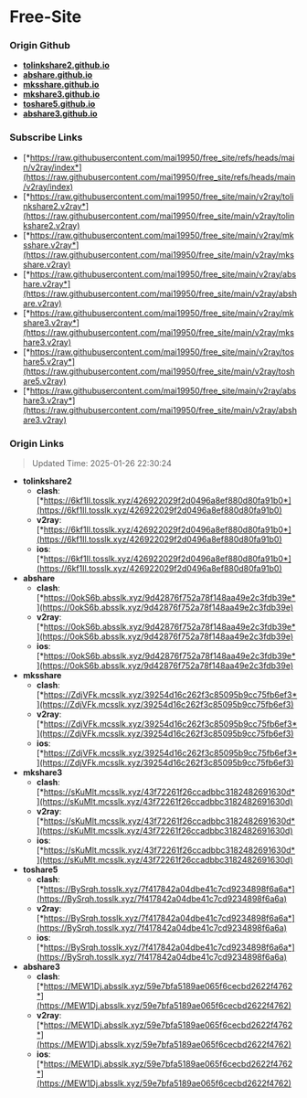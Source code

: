 # Free-Site

### Origin Github

- [**tolinkshare2.github.io**](https://github.com/tolinkshare2/tolinkshare2.github.io)
- [**abshare.github.io**](https://github.com/abshare/abshare.github.io)
- [**mksshare.github.io**](https://github.com/mksshare/mksshare.github.io)
- [**mkshare3.github.io**](https://github.com/mkshare3/mkshare3.github.io)
- [**toshare5.github.io**](https://github.com/toshare5/toshare5.github.io)
- [**abshare3.github.io**](https://github.com/abshare3/abshare3.github.io)

### Subscribe Links

- [*https://raw.githubusercontent.com/mai19950/free_site/refs/heads/main/v2ray/index*](https://raw.githubusercontent.com/mai19950/free_site/refs/heads/main/v2ray/index)
- [*https://raw.githubusercontent.com/mai19950/free_site/main/v2ray/tolinkshare2.v2ray*](https://raw.githubusercontent.com/mai19950/free_site/main/v2ray/tolinkshare2.v2ray)
- [*https://raw.githubusercontent.com/mai19950/free_site/main/v2ray/mksshare.v2ray*](https://raw.githubusercontent.com/mai19950/free_site/main/v2ray/mksshare.v2ray)
- [*https://raw.githubusercontent.com/mai19950/free_site/main/v2ray/abshare.v2ray*](https://raw.githubusercontent.com/mai19950/free_site/main/v2ray/abshare.v2ray)
- [*https://raw.githubusercontent.com/mai19950/free_site/main/v2ray/mkshare3.v2ray*](https://raw.githubusercontent.com/mai19950/free_site/main/v2ray/mkshare3.v2ray)
- [*https://raw.githubusercontent.com/mai19950/free_site/main/v2ray/toshare5.v2ray*](https://raw.githubusercontent.com/mai19950/free_site/main/v2ray/toshare5.v2ray)
- [*https://raw.githubusercontent.com/mai19950/free_site/main/v2ray/abshare3.v2ray*](https://raw.githubusercontent.com/mai19950/free_site/main/v2ray/abshare3.v2ray)

### Origin Links

> Updated Time: 2025-01-26 22:30:24

- **tolinkshare2**
  - **clash**: [*https://6kf1Il.tosslk.xyz/426922029f2d0496a8ef880d80fa91b0*](https://6kf1Il.tosslk.xyz/426922029f2d0496a8ef880d80fa91b0)
  - **v2ray**: [*https://6kf1Il.tosslk.xyz/426922029f2d0496a8ef880d80fa91b0*](https://6kf1Il.tosslk.xyz/426922029f2d0496a8ef880d80fa91b0)
  - **ios**: [*https://6kf1Il.tosslk.xyz/426922029f2d0496a8ef880d80fa91b0*](https://6kf1Il.tosslk.xyz/426922029f2d0496a8ef880d80fa91b0)
- **abshare**
  - **clash**: [*https://0okS6b.absslk.xyz/9d42876f752a78f148aa49e2c3fdb39e*](https://0okS6b.absslk.xyz/9d42876f752a78f148aa49e2c3fdb39e)
  - **v2ray**: [*https://0okS6b.absslk.xyz/9d42876f752a78f148aa49e2c3fdb39e*](https://0okS6b.absslk.xyz/9d42876f752a78f148aa49e2c3fdb39e)
  - **ios**: [*https://0okS6b.absslk.xyz/9d42876f752a78f148aa49e2c3fdb39e*](https://0okS6b.absslk.xyz/9d42876f752a78f148aa49e2c3fdb39e)
- **mksshare**
  - **clash**: [*https://ZdjVFk.mcsslk.xyz/39254d16c262f3c85095b9cc75fb6ef3*](https://ZdjVFk.mcsslk.xyz/39254d16c262f3c85095b9cc75fb6ef3)
  - **v2ray**: [*https://ZdjVFk.mcsslk.xyz/39254d16c262f3c85095b9cc75fb6ef3*](https://ZdjVFk.mcsslk.xyz/39254d16c262f3c85095b9cc75fb6ef3)
  - **ios**: [*https://ZdjVFk.mcsslk.xyz/39254d16c262f3c85095b9cc75fb6ef3*](https://ZdjVFk.mcsslk.xyz/39254d16c262f3c85095b9cc75fb6ef3)
- **mkshare3**
  - **clash**: [*https://sKuMlt.mcsslk.xyz/43f72261f26ccadbbc3182482691630d*](https://sKuMlt.mcsslk.xyz/43f72261f26ccadbbc3182482691630d)
  - **v2ray**: [*https://sKuMlt.mcsslk.xyz/43f72261f26ccadbbc3182482691630d*](https://sKuMlt.mcsslk.xyz/43f72261f26ccadbbc3182482691630d)
  - **ios**: [*https://sKuMlt.mcsslk.xyz/43f72261f26ccadbbc3182482691630d*](https://sKuMlt.mcsslk.xyz/43f72261f26ccadbbc3182482691630d)
- **toshare5**
  - **clash**: [*https://BySrqh.tosslk.xyz/7f417842a04dbe41c7cd9234898f6a6a*](https://BySrqh.tosslk.xyz/7f417842a04dbe41c7cd9234898f6a6a)
  - **v2ray**: [*https://BySrqh.tosslk.xyz/7f417842a04dbe41c7cd9234898f6a6a*](https://BySrqh.tosslk.xyz/7f417842a04dbe41c7cd9234898f6a6a)
  - **ios**: [*https://BySrqh.tosslk.xyz/7f417842a04dbe41c7cd9234898f6a6a*](https://BySrqh.tosslk.xyz/7f417842a04dbe41c7cd9234898f6a6a)
- **abshare3**
  - **clash**: [*https://MEW1Dj.absslk.xyz/59e7bfa5189ae065f6cecbd2622f4762*](https://MEW1Dj.absslk.xyz/59e7bfa5189ae065f6cecbd2622f4762)
  - **v2ray**: [*https://MEW1Dj.absslk.xyz/59e7bfa5189ae065f6cecbd2622f4762*](https://MEW1Dj.absslk.xyz/59e7bfa5189ae065f6cecbd2622f4762)
  - **ios**: [*https://MEW1Dj.absslk.xyz/59e7bfa5189ae065f6cecbd2622f4762*](https://MEW1Dj.absslk.xyz/59e7bfa5189ae065f6cecbd2622f4762)
